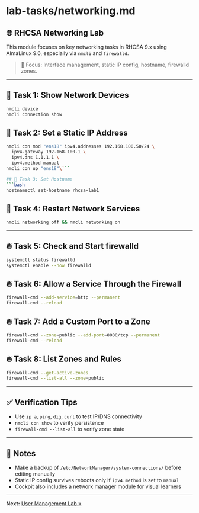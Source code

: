 # lab-tasks/networking.md

## 🌐 RHCSA Networking Lab

This module focuses on key networking tasks in RHCSA 9.x using AlmaLinux 9.6, especially via `nmcli` and `firewalld`.

> 🎯 Focus: Interface management, static IP config, hostname, firewalld zones.

---

## 🔌 Task 1: Show Network Devices

```bash
nmcli device
nmcli connection show
```

## 🔌 Task 2: Set a Static IP Address

````bash
nmcli con mod "ens18" ipv4.addresses 192.168.100.50/24 \
  ipv4.gateway 192.168.100.1 \
  ipv4.dns 1.1.1.1 \
  ipv4.method manual
nmcli con up "ens18"\```

## 🔌 Task 3: Set Hostname
```bash
hostnamectl set-hostname rhcsa-lab1
````

## 🔌 Task 4: Restart Network Services

```bash
nmcli networking off && nmcli networking on
```

---

## 🔥 Task 5: Check and Start firewalld

```bash
systemctl status firewalld
systemctl enable --now firewalld
```

## 🔥 Task 6: Allow a Service Through the Firewall

```bash
firewall-cmd --add-service=http --permanent
firewall-cmd --reload
```

## 🔥 Task 7: Add a Custom Port to a Zone

```bash
firewall-cmd --zone=public --add-port=8080/tcp --permanent
firewall-cmd --reload
```

## 🔥 Task 8: List Zones and Rules

```bash
firewall-cmd --get-active-zones
firewall-cmd --list-all --zone=public
```

---

## ✅ Verification Tips

* Use `ip a`, `ping`, `dig`, `curl` to test IP/DNS connectivity
* `nmcli con show` to verify persistence
* `firewall-cmd --list-all` to verify zone state

---

## 📌 Notes

* Make a backup of `/etc/NetworkManager/system-connections/` before editing manually
* Static IP config survives reboots only if `ipv4.method` is set to `manual`
* Cockpit also includes a network manager module for visual learners

---

**Next:** [User Management Lab »](lab-tasks/users.md)
